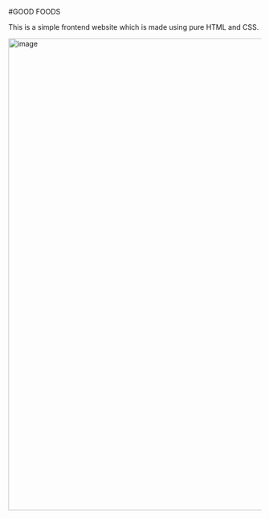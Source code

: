 #GOOD FOODS
<p>This is a simple frontend website which is made using pure HTML and CSS.</p>
<img width="940" alt="image" src="https://github.com/Garima3110/GoodFoods-Website/assets/110815240/eecf3c4d-c973-4729-baad-211ea3a9859a">
